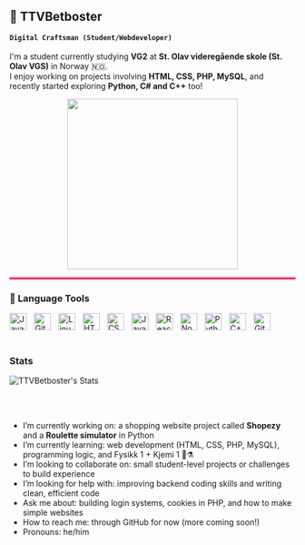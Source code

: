 ## 🦊 TTVBetboster
**`Digital Craftsman (Student/Webdeveloper)`** <br> <br>
I'm a student currently studying **VG2** at **St. Olav videregående skole (St. Olav VGS)** in Norway 🇳🇴.  
I enjoy working on projects involving **HTML, CSS, PHP, MySQL**, and recently started exploring **Python, C# and C++** too!
<p align="center">
  <img src="https://media.giphy.com/media/L1R1tvI9svkIWwpVYr/giphy.gif" width="300px" />
</p>

<hr style="height:4px; background-color:#ff3366; border:none;"/>



### 🧰 Language Tools
<img align="left" alt="Java" width="30px" style="padding-right:10px;" src="https://cdn.jsdelivr.net/gh/devicons/devicon/icons/java/java-original.svg"/>
<img align="left" alt="Git" width="30px" style="padding-right:10px;" src="https://cdn.jsdelivr.net/gh/devicons/devicon/icons/git/git-original.svg" />
<img align="left" alt="Linux" width="30px" style="padding-right:10px;" src="https://cdn.jsdelivr.net/gh/devicons/devicon/icons/linux/linux-original.svg" />
<img align="left" alt="HTML" width="30px" style="padding-right:10px;" src="https://cdn.jsdelivr.net/gh/devicons/devicon/icons/html5/html5-plain.svg" />
<img align="left" alt="CSS" width="30px" style="padding-right:10px;" src="https://cdn.jsdelivr.net/gh/devicons/devicon/icons/css3/css3-plain.svg" />
<img align="left" alt="JavaScript" width="30px" style="padding-right:10px;" src="https://cdn.jsdelivr.net/gh/devicons/devicon/icons/javascript/javascript-plain.svg" />
<img align="left" alt="React" width="30px" style="padding-right:10px;" src="https://cdn.jsdelivr.net/gh/devicons/devicon/icons/react/react-original.svg" />
<img align="left" alt="NodeJS" width="30px" style="padding-right:10px;" src="https://cdn.jsdelivr.net/gh/devicons/devicon/icons/nodejs/nodejs-original.svg" />
<img align="left" alt="Python" width="30px" style="padding-right:10px;" src="https://cdn.jsdelivr.net/gh/devicons/devicon/icons/python/python-plain.svg" />
<img align="left" alt="C++" width="30px" style="padding-right:10px;" src="https://cdn.jsdelivr.net/gh/devicons/devicon/icons/cplusplus/cplusplus-line.svg" />
<img align="left" alt="GitHub" width="30px" style="padding-right:10px;" src="https://cdn.jsdelivr.net/gh/devicons/devicon/icons/github/github-original.svg" />
<br> <br> <br>

### Stats
![TTVBetboster's Stats](https://github-readme-stats.vercel.app/api?username=ttvbetboster2&show_icons=true&theme=transparent)

<br><br>


-  I’m currently working on: a shopping website project called **Shopezy** and a **Roulette simulator** in Python  
-  I’m currently learning: web development (HTML, CSS, PHP, MySQL), programming logic, and Fysikk 1 + Kjemi 1 📘⚗️  
-  I’m looking to collaborate on: small student-level projects or challenges to build experience  
-  I’m looking for help with: improving backend coding skills and writing clean, efficient code  
-  Ask me about: building login systems, cookies in PHP, and how to make simple websites  
-  How to reach me: through GitHub for now (more coming soon!)  
-  Pronouns: he/him  


